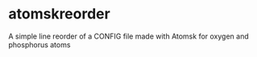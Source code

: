 atomskreorder
=============

A simple line reorder of a CONFIG file made with Atomsk for oxygen and phosphorus atoms 
